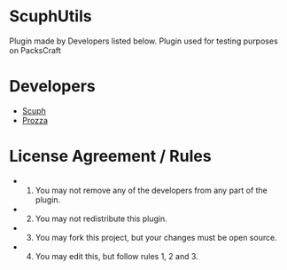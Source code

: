 # ScuphUtils
Plugin made by Developers listed below. Plugin used for testing purposes on PacksCraft


# Developers

- [Scuph](http://github.com/Scuph)
- [Prozza](http://github.com/JeromSar)



# License Agreement / Rules

- 1. You may not remove any of the developers from any part of the plugin.
- 2. You may not redistribute this plugin.
- 3. You may fork this project, but your changes must be open source.
- 4. You may edit this, but follow rules 1, 2 and 3.

 

